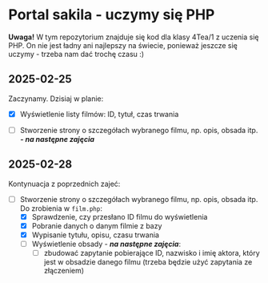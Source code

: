 # Portal sakila - uczymy się PHP

**Uwaga!** W tym repozytorium znajduje się kod dla klasy 4Tea/1 z uczenia się PHP. On nie jest ładny ani najlepszy na świecie, ponieważ jeszcze się uczymy - trzeba nam dać trochę czasu :)

## 2025-02-25

Zaczynamy. Dzisiaj w planie:

- [x] Wyświetlenie listy filmów: ID, tytuł, czas trwania
- [ ] Stworzenie strony o szczegółach wybranego filmu, np. opis, obsada itp. ***- na następne zajęcia***


## 2025-02-28

Kontynuacja z poprzednich zajeć:

- [ ] Stworzenie strony o szczegółach wybranego filmu, np. opis, obsada itp. Do zrobienia w `film.php`:
  - [x] Sprawdzenie, czy przesłano ID filmu do wyświetlenia
  - [x] Pobranie danych o danym filmie z bazy
  - [x] Wypisanie tytułu, opisu, czasu trwania
  - [ ] Wyświetlenie obsady - ***na następne zajęcia***: 
    - [ ] zbudować zapytanie pobierające ID, nazwisko i imię aktora, który jest w obsadzie danego filmu (trzeba będzie użyć zapytania ze złączeniem)